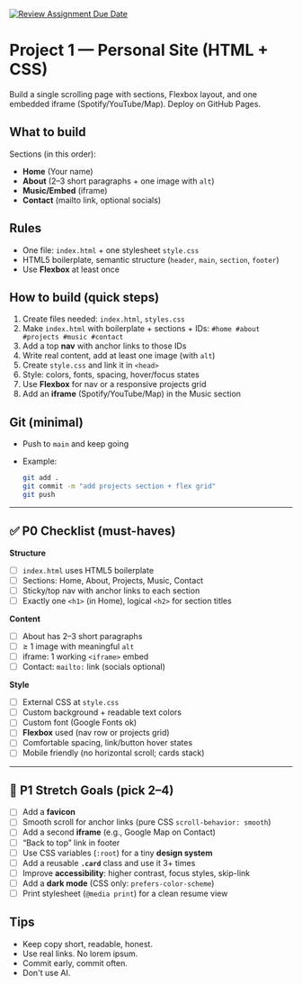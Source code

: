 [![Review Assignment Due Date](https://classroom.github.com/assets/deadline-readme-button-22041afd0340ce965d47ae6ef1cefeee28c7c493a6346c4f15d667ab976d596c.svg)](https://classroom.github.com/a/cDYxNwY7)
# Project 1 — Personal Site (HTML + CSS)

Build a single scrolling page with sections, Flexbox layout, and one embedded iframe (Spotify/YouTube/Map). Deploy on GitHub Pages.

## What to build

Sections (in this order):

* **Home** (Your name)
* **About** (2–3 short paragraphs + one image with `alt`)
* **Music/Embed** (iframe)
* **Contact** (mailto link, optional socials)

## Rules

* One file: `index.html` + one stylesheet `style.css`
* HTML5 boilerplate, semantic structure (`header`, `main`, `section`, `footer`)
* Use **Flexbox** at least once

## How to build (quick steps)

1. Create files needed: `index.html`, `styles.css`
2. Make `index.html` with boilerplate + sections + IDs: `#home #about #projects #music #contact`
3. Add a top **nav** with anchor links to those IDs
4. Write real content, add at least one image (with `alt`)
5. Create `style.css` and link it in `<head>`
6. Style: colors, fonts, spacing, hover/focus states
7. Use **Flexbox** for nav or a responsive projects grid
8. Add an **iframe** (Spotify/YouTube/Map) in the Music section

## Git (minimal)
* Push to `main` and keep going
* Example:

  ```bash
  git add .
  git commit -m "add projects section + flex grid"
  git push
  ```

---

## ✅ P0 Checklist (must-haves)

**Structure**

* [ ] `index.html` uses HTML5 boilerplate
* [ ] Sections: Home, About, Projects, Music, Contact
* [ ] Sticky/top nav with anchor links to each section
* [ ] Exactly one `<h1>` (in Home), logical `<h2>` for section titles

**Content**

* [ ] About has 2–3 short paragraphs
* [ ] ≥ 1 image with meaningful `alt`
* [ ] iframe: 1 working `<iframe>` embed
* [ ] Contact: `mailto:` link (socials optional)

**Style**

* [ ] External CSS at `style.css`
* [ ] Custom background + readable text colors
* [ ] Custom font (Google Fonts ok)
* [ ] **Flexbox** used (nav row or projects grid)
* [ ] Comfortable spacing, link/button hover states
* [ ] Mobile friendly (no horizontal scroll; cards stack)

---

## 🚀 P1 Stretch Goals (pick 2–4)

* [ ] Add a **favicon**
* [ ] Smooth scroll for anchor links (pure CSS `scroll-behavior: smooth`)
* [ ] Add a second **iframe** (e.g., Google Map on Contact)
* [ ] “Back to top” link in footer
* [ ] Use CSS variables (`:root`) for a tiny **design system**
* [ ] Add a reusable **`.card`** class and use it 3+ times
* [ ] Improve **accessibility**: higher contrast, focus styles, skip-link
* [ ] Add a **dark mode** (CSS only: `prefers-color-scheme`)
* [ ] Print stylesheet (`@media print`) for a clean resume view

## Tips

* Keep copy short, readable, honest.
* Use real links. No lorem ipsum.
* Commit early, commit often.
* Don't use AI. 
